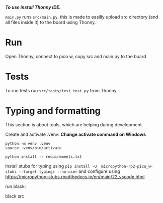 ***To use install Thonny IDE.***

`main.py` runs `src/main.py`, this is made to easilly upload src directory (and all files inside it) to the board using Thonny.

# Run
Open Thonny, connect to pico w, copy src and main.py to the board

# Tests
To run tests run `src/tests/test_test.py` from Thonny 

# Typing and formatting
This section is about tools, which are helping during development.

Create and activate .venv:
**Change activate command on Windows**
```
python -m venv .venv
source .venv/bin/activate
```

```
python install -r requirements.txt
```

Install stubs for typing using `pip install -U  micropython-rp2-pico_w-stubs --target typings --no-user` and configure using https://micropython-stubs.readthedocs.io/en/main/22_vscode.html

run black: 

black src